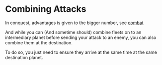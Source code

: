 # Combining Attacks

In conquest, advantages is given to the bigger number, see [combat](../fundamentals/combat.md)

And while you can (And sometime should) combine fleets on to an intermediary planet before sending your attack to an enemy, you can also combine them at the destination.

To do so, you just need to ensure they arrive at the same time at the same destination planet.

